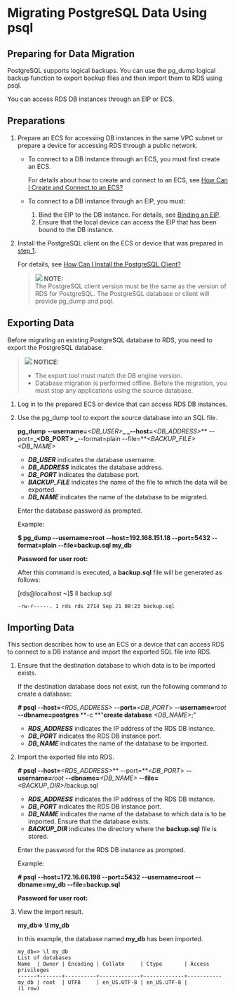 # Migrating PostgreSQL Data Using psql<a name="en-us_topic_0029128106"></a>

## Preparing for Data Migration<a name="section182818561660"></a>

PostgreSQL  supports logical backups. You can use the  pg\_dump  logical backup function to export backup files and then import them to RDS using psql.

You can access RDS DB instances through an EIP or ECS.

## **Preparations**<a name="section15764126154156"></a>

1.  <a name="li61751156194257"></a>Prepare an ECS for accessing DB instances in the same VPC subnet or prepare a device for accessing RDS through a public network.
    -   To connect to a DB instance through an ECS, you must first create an ECS.

        For details about how to create and connect to an ECS, see  [How Can I Create and Connect to an ECS?](how-can-i-create-and-connect-to-an-ecs.md)

    -   To connect to a DB instance through an EIP, you must:
        1.  Bind the EIP to the DB instance. For details, see  [Binding an EIP](binding-and-unbinding-an-eip.md#section3199593620428).
        2.  Ensure that the local device can access the EIP that has been bound to the DB instance.

2.  Install the PostgreSQL client on the ECS or device that was prepared in  [step 1](#li61751156194257).

    For details, see  [How Can I Install the PostgreSQL Client?](how-can-i-install-the-postgresql-client.md)

    >![](/images/icon-note.gif) **NOTE:**   
    >The PostgreSQL client version must be the same as the version of RDS for PostgreSQL. The PostgreSQL database or client will provide pg\_dump and psql.  


## Exporting Data<a name="section859519371476"></a>

Before migrating an existing PostgreSQL database to RDS, you need to export the PostgreSQL database.

>![](/images/icon-notice.gif) **NOTICE:**   
>-   The export tool must match the DB engine version.  
>-   Database migration is performed offline. Before the migration, you must stop any applications using the source database.  

1.  Log in to the prepared ECS or device that can access RDS DB instances.
2.  Use the pg\_dump tool to export the source database into an SQL file.

    **pg\_dump** **--username=**_<DB\_USER\>_**_ _--host=**_<DB\_ADDRESS\>_** --port=**_<DB\_PORT\> _**--format=plain --file=**_<BACKUP\_FILE\>_ _<DB\_NAME\>_

    -   **_DB\_USER_**  indicates the database username.
    -   **_DB\_ADDRESS_**  indicates the database address.
    -   **_DB\_PORT_**  indicates the database port.
    -   **_BACKUP\_FILE_**  indicates the name of the file to which the data will be exported.
    -   **_DB\_NAME_**  indicates the name of the database to be migrated.

    Enter the database password as prompted.

    Example:

    **$ pg\_dump --username=root --host=192.168.151.18 --port=**5432**  --format=plain --file=backup.sql my\_db**

    **Password for user root:**

    After this command is executed, a  **backup.sql**  file will be generated as follows:

    \[rds@localhost \~\]$ ll backup.sql

    ```
    -rw-r-----. 1 rds rds 2714 Sep 21 08:23 backup.sql
    ```


## Importing Data<a name="section113968181188"></a>

This section describes how to use an ECS or a device that can access RDS to connect to a DB instance and import the exported SQL file into RDS.

1.  Ensure that the destination database to which data is to be imported exists.

    If the destination database does not exist, run the following command to create a database:

    **\# psql --host=**_<RDS\_ADDRESS\>_ **--port=**<_DB\_PORT_\>  **--username=**_root_ **--dbname=postgres** **-c **"**create database** _<DB\_NAME\>_;"

    -   **_RDS\_ADDRESS_**  indicates the IP address of the RDS DB instance.
    -   **_DB\_PORT_**  indicates the RDS DB instance port.
    -   **_DB\_NAME_**  indicates the name of the database to be imported.

2.  Import the exported file into RDS.

    **\# psql --host=**_<RDS\_ADDRESS\>_** --port=**<_DB\_PORT_\>  **--username=**_root_ **--dbname=**_<DB\_NAME\>_ **--file=**_<BACKUP\_DIR\>_/backup.sql

    -   **_RDS\_ADDRESS_**  indicates the IP address of the RDS DB instance.
    -   **_DB\_PORT_**  indicates the RDS DB instance port.
    -   **_DB\_NAME_**  indicates the name of the database to which data is to be imported. Ensure that the database exists.
    -   **_BACKUP\_DIR_**  indicates the directory where the  **backup.sql**  file is stored.

    Enter the password for the RDS DB instance as prompted.

    Example:

    **\# psql --host=172.16.66.198 --port=****5432****  --username=root --dbname=my\_db --file=backup.sql**

    **Password for user root:**

3.  View the import result.

    **my\_db=\> \\l my\_db**

    In this example, the database named  **my\_db**  has been imported.

    ```
    my_db=> \l my_db
    List of databases
    Name  | Owner | Encoding | Collate     | Ctype       | Access privileges
    ------+-------+----------+-------------+-------------+-----------
    my_db | root  | UTF8     | en_US.UTF-8 | en_US.UTF-8 | 
    (1 row)
    ```


